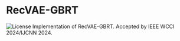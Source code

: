 # RecVAE-GBRT
![License](https://img.shields.io/badge/license-MIT-yellow)
Implementation of RecVAE-GBRT. Accepted by IEEE WCCI 2024/IJCNN 2024.



